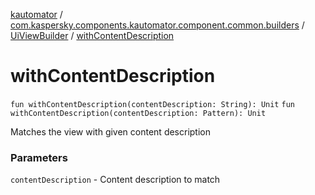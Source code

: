 [kautomator](../../index.md) / [com.kaspersky.components.kautomator.component.common.builders](../index.md) / [UiViewBuilder](index.md) / [withContentDescription](./with-content-description.md)

# withContentDescription

`fun withContentDescription(contentDescription: String): Unit`
`fun withContentDescription(contentDescription: Pattern): Unit`

Matches the view with given content description

### Parameters

`contentDescription` - Content description to match